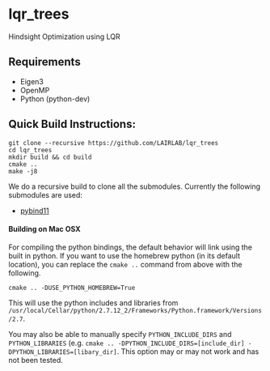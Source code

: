 # lqr_trees
Hindsight Optimization using LQR

## Requirements
- Eigen3
- OpenMP
- Python (python-dev)

## Quick Build Instructions:
```
git clone --recursive https://github.com/LAIRLAB/lqr_trees
cd lqr_trees
mkdir build && cd build
cmake ..
make -j8
```
We do a recursive build to clone all the submodules. Currently the following submodules are used:
- [pybind11](https://github.com/pybind/pybind11) 

#### Building on Mac OSX
For compiling the python bindings, the default behavior will link using the
built in python. If you want to use the homebrew python (in its default
location), you can replace the `cmake ..` command from above with the following.
```
cmake .. -DUSE_PYTHON_HOMEBREW=True
```
This will use the python includes and libraries from 
`/usr/local/Cellar/python/2.7.12_2/Frameworks/Python.framework/Versions/2.7`.

You may also be able to manually specify `PYTHON_INCLUDE_DIRS` and
`PYTHON_LIBRARIES` (e.g. `cmake .. -DPYTHON_INCLUDE_DIRS=[include_dir]
-DPYTHON_LIBRARIES=[libary_dir]`. This option may or may not work and has not
been tested.
